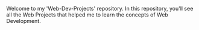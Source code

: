 Welcome to my 'Web-Dev-Projects' repository. In this repository, you'll see all the Web Projects that helped me to learn the concepts of Web Development.
